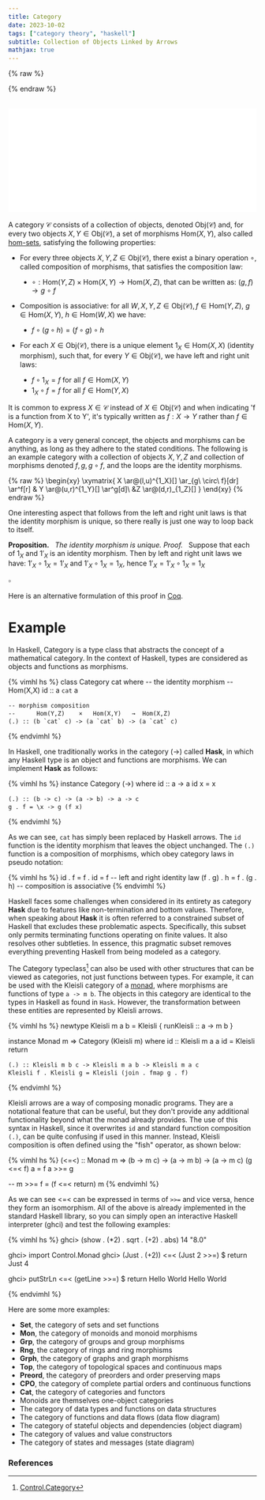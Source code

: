```yaml
---
title: Category
date: 2023-10-02
tags: ["category theory", "haskell"]
subtitle: Collection of Objects Linked by Arrows
mathjax: true
---
```



{% raw %}
<script>
  MathJax = {
    loader: {
      load: ['[custom]/xypic.js'],
      paths: {custom: 'https://beuke.org/js'}
    },
    tex: {
      packages: {'[+]': ['xypic']}
    }
  };
</script>

<script id="MathJax-script" async src="https://cdn.jsdelivr.net/npm/mathjax@3.1.4/es5/tex-chtml-full.js"></script>
<!-- <script id="MathJax-script" async src="https://cdn.jsdelivr.net/npm/mathjax@3.1.4/es5/tex-svg-full.js"></script> -->

<script>
window.addEventListener('load', function() {
   document.querySelectorAll("mjx-xypic-object").forEach( (x) => (x.style.color = "var(--darkreader-text--text"));
   document.querySelectorAll("mjx-math > mjx-xypic > svg > g").forEach(x => x.setAttribute("stroke", "var(--darkreader-text--text"))
})
</script>

<style>
<!-- li { -->
  <!-- list-style-type: none; -->
<!-- } -->
ul > li {
  list-style-type: disc;
}
.code-box {
    position: relative;
    padding-top: 12px;
    margin-top: -0.5rem;
}
.language-label {
    position: absolute;
    top: 0;
    left: 0;
    background-color: #20211f;
    padding: 2px 5px;
    border-color: rgb(59, 60, 58);
    border-top: 1px solid #393a38;
    border-right: 1px solid #393a38;
    border-left: 1px solid #393a38;
    font-size: 0.9rem;
    text-align: right; /* Aligns the text to the right */
}
</style>
{% endraw %}

<br>
<img src="/images/category.png" onclick="window.open(this.src)">
<!-- The source as dot is next to image. Compile with: dot -Tsvg typeclasses.dot -o typeclasses.svg -->
<br>

<!-- A category $\mathcal{C}$ is a quadruple $(\text{Obj}(\mathcal{C}), \text{Mor}(\mathcal{C}),\mu,1_\mathcal{C})$ consisting of a collection of objects $\text{Obj}(\mathcal{C})$, -->
<!-- For each pair of objects $A,B$, a set $\text{Hom}(A,B)$ of morphisms, also called [hom-sets](/hom-sets). -->

<!-- composition is associative: for each quadruple $a,b,c,d \in \text{Obj}(\mathcal{C})$ of objects, if $f \in HOM\ Mor?$ -->

A category $\mathcal{C}$ consists of a collection of objects, denoted $\text{Obj}(\mathcal{C})$ and, for every two objects $X, Y \in \text{Obj}(\mathcal{C})$, a set of morphisms $\text{Hom}(X,Y)$, also called [hom-sets](/hom-sets), satisfying the following properties:

* For every three objects $X,Y,Z \in \text{Obj}(\mathcal{C})$, there exist a binary operation $\circ$, called composition of morphisms, that satisfies the composition law:

  * $\circ : \text{Hom}(Y,Z) \times \text{Hom}(X,Y) \rightarrow \text{Hom}(X,Z)$, that can be written as: $(g,f) \rightarrow g\ \circ\ f$
    <!-- <li style="list-style-type: none;">Item 1</li> -->
    <!-- <li style="list-style-type: none;">Item 2</li> -->

* Composition is associative: for all $W,X,Y,Z \in \text{Obj}(\mathcal{C}), f \in \text{Hom}(Y,Z)$, $g \in \text{Hom}(X,Y)$, $h \in \text{Hom}(W,X)$ we have:

    * $f \circ (g \circ h) = (f \circ g) \circ h$

* For each $X \in \text{Obj}(\mathcal{C})$, there is a unique element $1_{X} \in \text{Hom}(X,X)$ (identity morphism), such that, for every $Y \in \text{Obj}(\mathcal{C})$, we have left and right unit laws:

    * $f \circ 1_{X} = f$ for all $f \in \text{Hom}(X, Y)$
    * $1_{X} \circ f = f$ for all $f \in \text{Hom}(Y,X)$

<!-- For each $x \in \text{Obj}(\mathcal{C})$, there is a unique element $1_{x} \in \text{Hom}(x,x)$ (identity morphism), such that for every pair $x,y \in \text{Obj}(\mathcal{C})$, if $f \in \text{Hom}(x,y)$, then we have left and right unit laws: -->

<!-- * $1_{y} \circ f = f = f \circ 1_{x}$ -->

It is common to express $X \in \mathcal{C}$ instead of $X \in \text{Obj}(\mathcal{C})$ and when indicating 'f is a function from X to Y', it's typically written as $f: X \rightarrow Y$ rather than $f \in \text{Hom}(X,Y)$.

A category is a very general concept, the objects and morphisms can be anything, as long as they adhere to the stated conditions. The following is an example category with a collection of objects $X, Y, Z$ and collection of morphisms denoted $f, g, g \circ f$, and the loops are the identity morphisms.

{% raw %}
\begin{xy}
	\xymatrix{
	X \ar@(l,u)^{1_X}[] \ar_{g\ \circ\ f}[dr] \ar^f[r] & Y \ar@(u,r)^{1_Y}[] \ar^g[d]\\
	&Z \ar@(d,r)_{1_Z}[]
	}
\end{xy}
{% endraw %}



One interesting aspect that follows from the left and right unit laws is that the identity morphism is unique, so there really is just one way to loop back to itself.
<div class="proof" >

**Proposition.** &nbsp; *The identity morphism is unique.*
*Proof.* &nbsp; Suppose that each of $1_{X}$ and $1'_{X}$ is an identity morphism. Then by left and right unit laws we have: $1'_{X} \circ 1_{X} = 1'_{X}$ and $1'_{X} \circ 1_{X} = 1_{X}$, hence $1'_{X} = 1'_{X} \circ 1_{X} = 1_{X}$
<div class="right">

$\pmb{\scriptstyle \square}$
</div> </div>

Here is an alternative formulation of this proof in [Coq](https://gist.github.com/madnight/f1d0f4d2d21b645549365056c4d4ae75).

<!-- Clean proof style -->
<!-- https://math.berkeley.edu/~wodzicki/253.F16/Cat.pdf -->

<!-- https://www.heldermann.de/SSPM/SSPM01/Chapter-3.pdf -->



<!-- Section Category. -->
<!--   Context `{Hom : Type -> Type -> Type}. -->

<!--   Class Category := { -->
<!--     id : forall {X}, Hom X X; -->
<!--     compose  : forall {X Y Z}, Hom X Y -> Hom Y Z -> Hom X Z; -->

<!--     (* Identity Laws *) -->
<!--     left_identity  : forall {X Y} (f: Hom X Y), -->
<!--       compose id f = f; -->
<!--     right_identity : forall {X Y} (f: Hom X Y), -->
<!--       compose f id = f; -->
<!--   }. -->

<!--   Variables X : Type. -->
<!--   Variables (id1 id2 : Hom X X). -->
<!--   Context `{C : @Category Hom}. -->

<!--   Hypothesis H1 : forall {Y} (f : Hom X Y), compose id1 f = f. -->
<!--   Hypothesis H2 : forall {Y} (f : Hom X Y), compose id2 f = f. -->

<!--   Theorem identity_unique : id1 = id2. -->
<!--   Proof. -->
<!--     specialize H1 with (f:=id1). -->
<!--     specialize H2 with (f:=id1). -->
<!--     rewrite <- H1 in H2. -->
<!--     exact H2. -->
<!--   Qed. -->

# Example

In Haskell, Category is a type class that abstracts the concept of a mathematical category. In the context of Haskell, types are considered as objects and functions as morphisms.

{% vimhl hs %}
class Category cat where
    -- the identity morphism
    --    Hom(X,X)
    id :: a `cat` a

    -- morphism composition
    --      Hom(Y,Z)    ×   Hom(X,Y)   →  Hom(X,Z)
    (.) :: (b `cat` c) -> (a `cat` b) -> (a `cat` c)
{% endvimhl %}


In Haskell, one traditionally works in the category (->) called **Hask**, in which any Haskell type is an object and functions are morphisms. We can implement **Hask** as follows:

{% vimhl hs %}
instance Category (->) where
    id :: a -> a
    id x = x

    (.) :: (b -> c) -> (a -> b) -> a -> c
    g . f = \x -> g (f x)
{% endvimhl %}

As we can see, `cat` has simply been replaced by Haskell arrows. The `id` function is the identity morphism that leaves the object unchanged. The `(.)` function is a composition of morphisms, which obey category laws in pseudo notation:

{% vimhl hs %}
id . f = f . id = f       -- left and right identity law
(f . g) . h = f . (g . h) -- composition is associative
{% endvimhl %}

Haskell faces some challenges when considered in its entirety as category **Hask** due to features like non-termination and bottom values. Therefore, when speaking about **Hask** it is often referred to a constrained subset of Haskell that excludes these problematic aspects. Specifically, this subset only permits terminating functions operating on finite values. It also resolves other subtleties. In essence, this pragmatic subset removes everything preventing Haskell from being modeled as a category.

<!-- The corresponding category has the expected initial and terminal objects, sums and products, and instances of Functor and Monad really are endofunctors and monads 1. -->

The Category typeclass[^1] can also be used with other structures that can be viewed as categories, not just functions between types. For example, it can be used with the Kleisli category of a [monad](/monad), where morphisms are functions of type `a -> m b`. The objects in this category are identical to the types in Haskell as found in `Hask`. However, the transformation between these entities are represented by Kleisli arrows. 


<!-- Within the context of Kleisli, the composition operation becomes the Kleisli composition operator (<=<), and the identity transformation, possessing type `a -> m a`, is denoted as `return`. -->


{% vimhl hs %}
newtype Kleisli m a b = Kleisli {
    runKleisli :: a -> m b
}

instance Monad m => Category (Kleisli m) where
    id :: Kleisli m a a
    id = Kleisli return

    (.) :: Kleisli m b c -> Kleisli m a b -> Kleisli m a c
    Kleisli f . Kleisli g = Kleisli (join . fmap g . f)
{% endvimhl %}

Kleisli arrows are a way of composing monadic programs. They are a notational feature that can be useful, but they don't provide any additional functionality beyond what the monad already provides. The use of this syntax in Haskell, since it overwrites `id` and standard function composition `(.)`, can be quite confusing if used in this manner. Instead, Kleisli composition is often defined using the "fish" operator, as shown below:

{% vimhl hs %}
(<=<) :: Monad m => (b -> m c) -> (a -> m b) -> (a -> m c)
(g <=< f) a = f a >>= g

-- m >>= f = (f <=< return) m
{% endvimhl %}

As we can see <=< can be expressed in terms of `>>=` and vice versa, hence they form an isomorphism. All of the above is already implemented in the standard Haskell library, so you can simply open an interactive Haskell interpreter (ghci) and test the following examples:

{% vimhl hs %}
ghci> (show . (*2) . sqrt . (+2) . abs) 14
"8.0"

ghci> import Control.Monad
ghci> (Just . (+2)) <=< (Just 2 >>=) $ return
Just 4

ghci> putStrLn <=< (getLine >>=) $ return
Hello World
Hello World

{% endvimhl %}

Here are some more examples:

* $\mathbf{Set}$, the category of sets and set functions
* $\mathbf{Mon}$, the category of monoids and monoid morphisms
* $\mathbf{Grp}$, the category of groups and group morphisms
* $\mathbf{Rng}$, the category of rings and ring morphisms
* $\mathbf{Grph}$, the category of graphs and graph morphisms
* $\mathbf{Top}$, the category of topological spaces and continuous maps
* $\mathbf{Preord}$, the category of preorders and order preserving maps
* $\mathbf{CPO}$, the category of complete partial orders and continuous functions
* $\mathbf{Cat}$, the category of categories and functors
* Monoids are themselves one-object categories
* The category of data types and functions on data structures
* The category of functions and data flows (data flow diagram)
* The category of stateful objects and dependencies (object diagram)
* The category of values and value constructors
* The category of states and messages (state diagram)

### References

[^0]: The diagram displayed at the top of this post is a modified version of Brent Yorgey's [Typeclassopedia diagram](https://wiki.haskell.org/File:Typeclassopedia-diagram.png)
[^1]: [Control.Category](https://hackage.haskell.org/package/base-4.18.1.0/docs/Control-Category.html)
